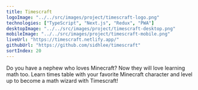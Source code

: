 ```yaml
---
title: Timescraft
logoImage: "../../src/images/project/timescraft-logo.png"
technologies: ["TypeScript", "Next.js", "Redux", "PWA"]
desktopImage: "../../src/images/project/timescraft-desktop.png"
mobileImage: "../../src/images/project/timescraft-mobile.png"
liveUrl: "https://timescraft.netlify.app/"
githubUrl: "https://github.com/sidhlee/timescraft"
sortIndex: 20
---
```


Do you have a nephew who loves Minecraft? Now they will love learning math too. Learn times table with your favorite Minecraft character and level up to become a math wizard with Timescraft!
